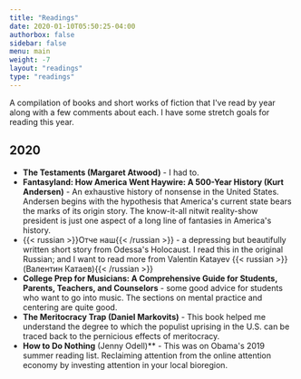 ```yaml
---
title: "Readings"
date: 2020-01-10T05:50:25-04:00
authorbox: false
sidebar: false
menu: main
weight: -7
layout: "readings"
type: "readings"
---
```

A compilation of books and short works of fiction that I've read by year along with a few comments about each. I have some stretch goals for reading this year.

## 2020

- **The Testaments (Margaret Atwood)** - I had to.
- **Fantasyland: How America Went Haywire: A 500-Year History (Kurt Andersen)** - An exhaustive history of nonsense in the United States. Andersen begins with the hypothesis that America's current state bears the marks of its origin story. The know-it-all nitwit reality-show president is just one aspect of a long line of fantasies in America's history.
- {{< russian >}}Отче наш{{< /russian >}} - a depressing but beautifully written short story from Odessa's Holocaust. I read this in the original Russian; and I want to read more from Valentin Katayev {{< russian >}}(Валентин Катаев){{< /russian >}}
- **College Prep for Musicians: A Comprehensive Guide for Students, Parents, Teachers, and Counselors** - some good advice for students who want to go into music. The sections on mental practice and centering are quite good.
- **The Meritocracy Trap (Daniel Markovits)** - This book helped me understand the degree to which the populist uprising in the U.S. can be traced back to the pernicious effects of meritocracy.
- **How to Do Nothing** (Jenny Odell)** - This was on Obama's 2019 summer reading list. Reclaiming attention from the online attention economy by investing attention in your local bioregion.
